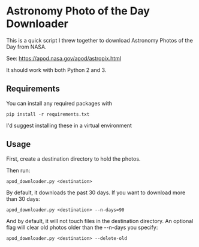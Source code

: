 Astronomy Photo of the Day Downloader
=====================================

This is a quick script I threw together to download Astronomy
Photos of the Day from NASA.

See: https://apod.nasa.gov/apod/astropix.html

It should work with both Python 2 and 3.


Requirements
------------

You can install any required packages with

    pip install -r requirements.txt

I'd suggest installing these in a virtual environment


Usage
-----

First, create a destination directory to hold the photos.

Then run:

    apod_downloader.py <destination>

By default, it downloads the past 30 days. If you want to download
more than 30 days:

	apod_downloader.py <destination> --n-days=90

And by default, it will not touch files in the destination directory.
An optional flag will clear old photos older than the --n-days you
specify:

	apod_downloader.py <destination> --delete-old
